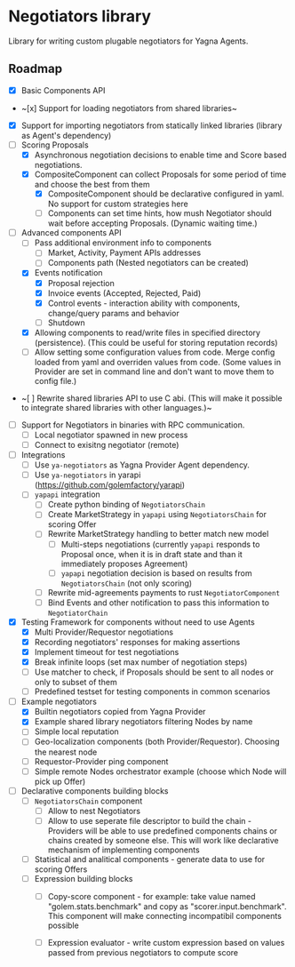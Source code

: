 # Negotiators library

Library for writing custom plugable negotiators for Yagna Agents.

## Roadmap

- [x] Basic Components API
- ~[x] Support for loading negotiators from shared libraries~
- [x] Support for importing negotiators from statically linked libraries (library as Agent's dependency)
- [ ] Scoring Proposals
    - [x] Asynchronous negotiation decisions to enable time and Score based negotiations.
    - [x] CompositeComponent can collect Proposals for some period of time and choose the best from them
        - [x] CompositeComponent should be declarative configured in yaml. No support for custom strategies here
        - [ ] Components can set time hints, how mush Negotiator should wait before accepting Proposals. (Dynamic waiting time.)
- [ ] Advanced components API
    - [ ] Pass additional environment info to components
        - [ ] Market, Activity, Payment APIs addresses
        - [ ] Components path (Nested negotiators can be created)
    - [x] Events notification
        - [x] Proposal rejection
        - [x] Invoice events (Accepted, Rejected, Paid)
        - [x] Control events - interaction ability with components, change/query params and behavior
        - [ ] Shutdown
    - [x] Allowing components to read/write files in specified directory (persistence). (This could be useful for storing reputation records)
    - [ ] Allow setting some configuration values from code. Merge config loaded from yaml and overriden values from code. (Some values in Provider are set in command line and  don't want to move them to config file.)
- ~[ ] Rewrite shared libraries API to use C abi. (This will make it possible to integrate shared libraries with other languages.)~
- [ ] Support for Negotiators in binaries with RPC communication.
    - [ ] Local negotiator spawned in new process
    - [ ] Connect to exisitng negotiator (remote)
- [ ] Integrations
    - [ ] Use `ya-negotiators` as Yagna Provider Agent dependency.
    - [ ] Use `ya-negotiators` in yarapi (https://github.com/golemfactory/yarapi)
    - [ ] `yapapi` integration
        - [ ] Create python binding of `NegotiatorsChain`
        - [ ] Create MarketStrategy in `yapapi` using `NegotiatorsChain` for scoring Offer
        - [ ] Rewrite MarketStrategy handling to better match new model
            - [ ] Multi-steps negotiations (currently `yapapi` responds to Proposal once, when it is in draft state and than it immediately proposes Agreement)
            - [ ] `yapapi` negotiation decision is based on results from `NegotiatorsChain` (not only scoring)
        - [ ] Rewrite mid-agreements payments to rust `NegotiatorComponent`
        - [ ] Bind Events and other notification to pass this information to `NegotiatorChain`
- [x] Testing Framework for components without need to use Agents
    - [x] Multi Provider/Requestor negotiations
    - [x] Recording negotiators' responses for making assertions
    - [x] Implement timeout for test negotiations
    - [x] Break infinite loops (set max number of negotiation steps)
    - [ ] Use matcher to check, if Proposals should be sent to all nodes or only to subset of them
    - [ ] Predefined testset for testing components in common scenarios
- [ ] Example negotiators
    - [x] Builtin negotiators copied from Yagna Provider
    - [x] Example shared library negotiators filtering Nodes by name
    - [ ] Simple local reputation
    - [ ] Geo-localization components (both Provider/Requestor). Choosing the nearest node
    - [ ] Requestor-Provider ping component
    - [ ] Simple remote Nodes orchestrator example (choose which Node will pick up Offer)
- [ ] Declarative components building blocks
    - [ ] `NegotiatorsChain` component
        - [ ] Allow to nest Negotiators
        - [ ] Allow to use seperate file descriptor to build the chain - Providers will be able to use predefined components chains or chains created by someone else. This will work like declarative mechanism of implementing components
    - [ ] Statistical and analitical components - generate data to use for scoring Offers
    - [ ] Expression building blocks
        - [ ] Copy-score component - for example: take value named "golem.stats.benchmark" and copy as "scorer.input.benchmark". This component will make connecting incompatibil components possible
        - [ ] Expression evaluator - write custom expression based on values passed from previous negotiators to compute score
    
    
    
